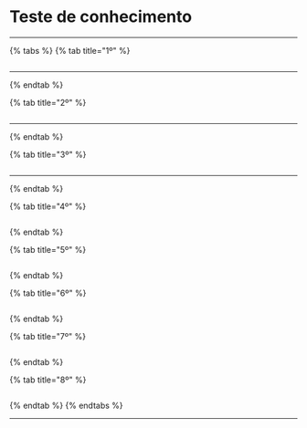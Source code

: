# Teste de conhecimento

***

{% tabs %}
{% tab title="1º" %}
<figure><img src="../../.gitbook/assets/image (5) (1) (1) (1) (1) (1) (1) (1) (1) (1).png" alt=""><figcaption></figcaption></figure>

***
{% endtab %}

{% tab title="2º" %}
<figure><img src="../../.gitbook/assets/image (6) (1) (1) (1) (1) (1) (1) (1) (1).png" alt=""><figcaption></figcaption></figure>

***
{% endtab %}

{% tab title="3º" %}
<figure><img src="../../.gitbook/assets/image (8) (1) (1) (1) (1) (1) (1) (1) (1).png" alt=""><figcaption></figcaption></figure>

***
{% endtab %}

{% tab title="4º" %}
<figure><img src="../../.gitbook/assets/image (76).png" alt=""><figcaption></figcaption></figure>
{% endtab %}

{% tab title="5º" %}
<figure><img src="../../.gitbook/assets/image (4) (1) (1) (1) (1) (1) (1) (1).png" alt=""><figcaption></figcaption></figure>
{% endtab %}

{% tab title="6º" %}
<figure><img src="../../.gitbook/assets/image (6) (1) (1) (1) (1) (1) (1).png" alt=""><figcaption></figcaption></figure>
{% endtab %}

{% tab title="7º" %}
<figure><img src="../../.gitbook/assets/image (22) (1) (1) (1) (1).png" alt=""><figcaption></figcaption></figure>
{% endtab %}

{% tab title="8º" %}
<figure><img src="../../.gitbook/assets/image (32) (1) (1) (1) (1).png" alt=""><figcaption></figcaption></figure>
{% endtab %}
{% endtabs %}

***
